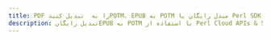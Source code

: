 ---title: PDF را به  تبدیل کنیدPOTM، EPUB به POTM مبدل رایگان یا Perl SDKdescription: تبدیل رایگانEPUB به POTM با استفاده از Perl Cloud APIs & SDK همچنین اسناد PDF را در Cloud ایجاد، ویرایش و رندر کنید.---